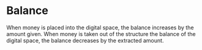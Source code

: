 # Balance
When money is placed into the digital space, the balance increases by the amount given. When money is taken out of the structure the balance of the digital space, the balance decreases by the extracted amount.